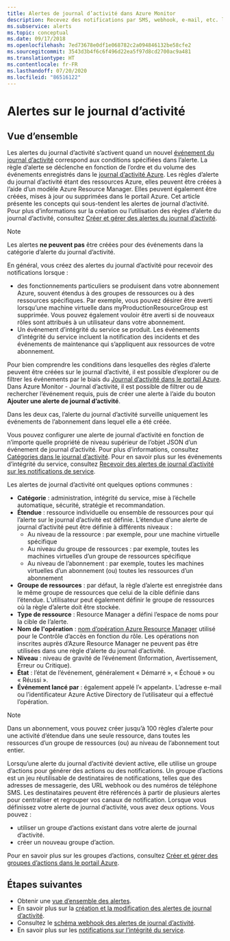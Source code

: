 ```yaml
---
title: Alertes de journal d’activité dans Azure Monitor
description: Recevez des notifications par SMS, webhook, e-mail, etc. lors de la survenue de certains événements dans le journal d’activité.
ms.subservice: alerts
ms.topic: conceptual
ms.date: 09/17/2018
ms.openlocfilehash: 7ed73678e0df1e068782c2a094846132be58cfe2
ms.sourcegitcommit: 3543d3b4f6c6f496d22ea5f97d8cd2700ac9a481
ms.translationtype: HT
ms.contentlocale: fr-FR
ms.lasthandoff: 07/20/2020
ms.locfileid: "86516122"
---
```

# <a name="alerts-on-activity-log"></a>Alertes sur le journal d’activité

## <a name="overview"></a>Vue d’ensemble

Les alertes du journal d’activité s’activent quand un nouvel [événement du journal d’activité](activity-log-schema.md) correspond aux conditions spécifiées dans l’alerte. La règle d’alerte se déclenche en fonction de l’ordre et du volume des événements enregistrés dans le [journal d’activité Azure](platform-logs-overview.md). Les règles d’alerte du journal d’activité étant des ressources Azure, elles peuvent être créées à l’aide d’un modèle Azure Resource Manager. Elles peuvent également être créées, mises à jour ou supprimées dans le portail Azure. Cet article présente les concepts qui sous-tendent les alertes de journal d’activité. Pour plus d’informations sur la création ou l’utilisation des règles d’alerte du journal d’activité, consultez [Créer et gérer des alertes du journal d’activité](alerts-activity-log.md).

> [!NOTE]
> Les alertes **ne peuvent pas** être créées pour des événements dans la catégorie d’alerte du journal d’activité.

En général, vous créez des alertes du journal d’activité pour recevoir des notifications lorsque :

* des fonctionnements particuliers se produisent dans votre abonnement Azure, souvent étendus à des groupes de ressources ou à des ressources spécifiques. Par exemple, vous pouvez désirer être averti lorsqu’une machine virtuelle dans myProductionResourceGroup est supprimée. Vous pouvez également vouloir être averti si de nouveaux rôles sont attribués à un utilisateur dans votre abonnement.
* Un événement d’intégrité du service se produit. Les événements d’intégrité du service incluent la notification des incidents et des événements de maintenance qui s’appliquent aux ressources de votre abonnement.

Pour bien comprendre les conditions dans lesquelles des règles d’alerte peuvent être créées sur le journal d’activité, il est possible d’explorer ou de filtrer les événements par le biais du [Journal d’activité dans le portail Azure](./activity-log.md#view-the-activity-log). Dans Azure Monitor - Journal d’activité, il est possible de filtrer ou de rechercher l’événement requis, puis de créer une alerte à l’aide du bouton **Ajouter une alerte de journal d’activité**.

Dans les deux cas, l’alerte du journal d’activité surveille uniquement les événements de l’abonnement dans lequel elle a été créée.

Vous pouvez configurer une alerte de journal d’activité en fonction de n’importe quelle propriété de niveau supérieur de l’objet JSON d’un événement de journal d’activité. Pour plus d’informations, consultez [Catégories dans le journal d’activité](./activity-log.md#view-the-activity-log). Pour en savoir plus sur les événements d’intégrité du service, consultez [Recevoir des alertes de journal d’activité sur les notifications de service](../../service-health/alerts-activity-log-service-notifications-portal.md). 

Les alertes de journal d’activité ont quelques options communes :

- **Catégorie** : administration, intégrité du service, mise à l’échelle automatique, sécurité, stratégie et recommandation. 
- **Étendue** : ressource individuelle ou ensemble de ressources pour qui l’alerte sur le journal d’activité est définie. L’étendue d’une alerte de journal d’activité peut être définie à différents niveaux :
    - Au niveau de la ressource : par exemple, pour une machine virtuelle spécifique
    - Au niveau du groupe de ressources : par exemple, toutes les machines virtuelles d’un groupe de ressources spécifique
    - Au niveau de l’abonnement : par exemple, toutes les machines virtuelles d’un abonnement (ou) toutes les ressources d’un abonnement
- **Groupe de ressources** : par défaut, la règle d’alerte est enregistrée dans le même groupe de ressources que celui de la cible définie dans l’étendue. L’utilisateur peut également définir le groupe de ressources où la règle d’alerte doit être stockée.
- **Type de ressource** : Resource Manager a défini l’espace de noms pour la cible de l’alerte.
- **Nom de l'opération** : [nom d’opération Azure Resource Manager](../../role-based-access-control/resource-provider-operations.md) utilisé pour le Contrôle d’accès en fonction du rôle. Les opérations non inscrites auprès d’Azure Resource Manager ne peuvent pas être utilisées dans une règle d’alerte du journal d’activité.
- **Niveau** : niveau de gravité de l’événement (Information, Avertissement, Erreur ou Critique).
- **État** : l’état de l’événement, généralement « Démarré », « Échoué » ou « Réussi ».
- **Événement lancé par** : également appelé l’« appelant». L’adresse e-mail ou l’identificateur Azure Active Directory de l’utilisateur qui a effectué l’opération.

> [!NOTE]
> Dans un abonnement, vous pouvez créer jusqu’à 100 règles d’alerte pour une activité d’étendue dans une seule ressource, dans toutes les ressources d’un groupe de ressources (ou) au niveau de l’abonnement tout entier.

Lorsqu’une alerte du journal d’activité devient active, elle utilise un groupe d’actions pour générer des actions ou des notifications. Un groupe d’actions est un jeu réutilisable de destinataires de notifications, telles que des adresses de messagerie, des URL webhook ou des numéros de téléphone SMS. Les destinataires peuvent être référencés à partir de plusieurs alertes pour centraliser et regrouper vos canaux de notification. Lorsque vous définissez votre alerte de journal d’activité, vous avez deux options. Vous pouvez :

* utiliser un groupe d’actions existant dans votre alerte de journal d’activité.
* créer un nouveau groupe d’action.

Pour en savoir plus sur les groupes d’actions, consultez [Créer et gérer des groupes d’actions dans le portail Azure](action-groups.md).


## <a name="next-steps"></a>Étapes suivantes

- Obtenir une [vue d’ensemble des alertes](alerts-overview.md).
- En savoir plus sur la [création et la modification des alertes de journal d’activité](alerts-activity-log.md).
- Consultez le [schéma webhook des alertes de journal d’activité](activity-log-alerts-webhook.md).
- En savoir plus sur les [notifications sur l’intégrité du service](../../service-health/service-notifications.md).
